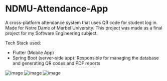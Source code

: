 # NDMU-Attendance-App
 A cross-platform attendance system that uses QR code for student log in. Made for Notre Dame of Marbel University. This project was made as a final project for my Software Engineering subject. 

Tech Stack used:
- Flutter  (Mobile App)
- Spring Boot (server-side app): Responsible for managing the database and generating QR codes and PDF reports


![image](https://github.com/JohnEsleyer/NDMU-Attendance-App/assets/66754038/70aed7ce-64df-4645-a337-e32d02dddc19)
![image](https://github.com/JohnEsleyer/NDMU-Attendance-App/assets/66754038/89d2a719-20e1-4c6e-93a0-650616e870e7)
![image](https://github.com/JohnEsleyer/NDMU-Attendance-App/assets/66754038/0779a0bc-94c8-461a-a371-d961f311a508)
